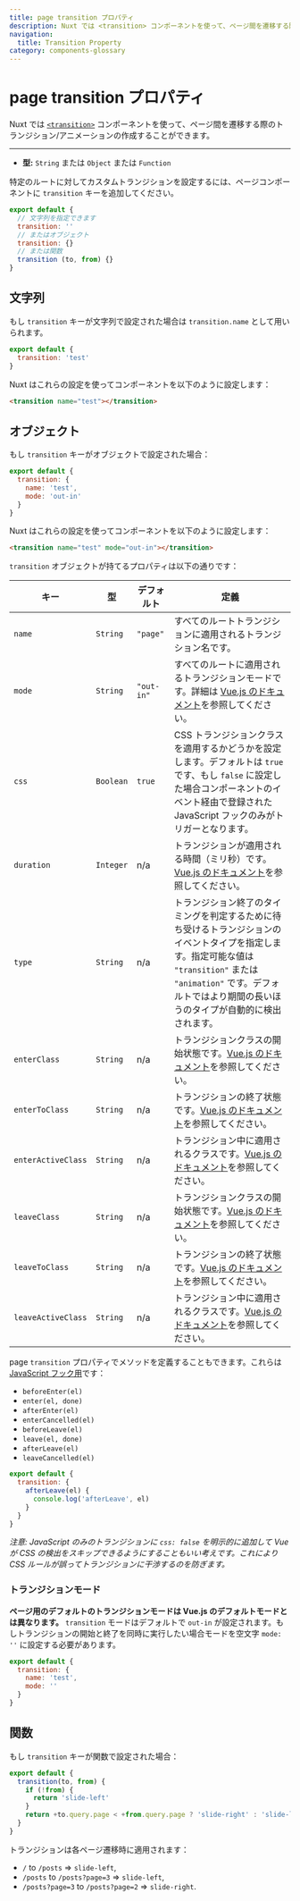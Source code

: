 ```yaml
---
title: page transition プロパティ
description: Nuxt では <transition> コンポーネントを使って、ページ間を遷移する際のトランジション/アニメーションの作成することができます。
navigation:
  title: Transition Property
category: components-glossary
---
```

# page transition プロパティ

Nuxt では [`<transition>`](https://vuejs.org/v2/guide/transitions.html#Transitioning-Single-Elements-Components) コンポーネントを使って、ページ間を遷移する際のトランジション/アニメーションの作成することができます。

---

- **型:** `String` または `Object` または `Function`

特定のルートに対してカスタムトランジションを設定するには、ページコンポーネントに `transition` キーを追加してください。

```js
export default {
  // 文字列を指定できます
  transition: ''
  // またはオブジェクト
  transition: {}
  // または関数
  transition (to, from) {}
}
```

## 文字列

もし `transition` キーが文字列で設定された場合は `transition.name` として用いられます。

```js
export default {
  transition: 'test'
}
```

Nuxt はこれらの設定を使ってコンポーネントを以下のように設定します：

```html
<transition name="test"></transition>
```

## オブジェクト

もし `transition` キーがオブジェクトで設定された場合：

```js
export default {
  transition: {
    name: 'test',
    mode: 'out-in'
  }
}
```

Nuxt はこれらの設定を使ってコンポーネントを以下のように設定します：

```html
<transition name="test" mode="out-in"></transition>
```

`transition` オブジェクトが持てるプロパティは以下の通りです：

| キー                | 型        | デフォルト   | 定義 |
| ------------------ | --------- | ---------- | -------------------------------------------------------------------------------------------------------------------------------------------------------------------------------------------------------------------------- |
| `name`             | `String`  | `"page"`   | すべてのルートトランジションに適用されるトランジション名です。 |
| `mode`             | `String`  | `"out-in"` | すべてのルートに適用されるトランジションモードです。詳細は [Vue.js のドキュメント](https://vuejs.org/v2/guide/transitions.html#Transition-Modes)を参照してください。|
| `css`              | `Boolean` | `true`     | CSS トランジションクラスを適用するかどうかを設定します。デフォルトは `true` です、もし `false` に設定した場合コンポーネントのイベント経由で登録された JavaScript フックのみがトリガーとなります。|
| `duration`         | `Integer` | n/a        | トランジションが適用される時間（ミリ秒）です。[Vue.js のドキュメント](https://vuejs.org/v2/guide/transitions.html#Explicit-Transition-Durations)を参照してください。 |
| `type`             | `String`  | n/a        | トランジション終了のタイミングを判定するために待ち受けるトランジションのイベントタイプを指定します。指定可能な値は `"transition"` または `"animation"` です。デフォルトではより期間の長いほうのタイプが自動的に検出されます。|
| `enterClass`       | `String`  | n/a        | トランジションクラスの開始状態です。[Vue.js のドキュメント](https://vuejs.org/v2/guide/transitions.html#Custom-Transition-Classes)を参照してください。|
| `enterToClass`     | `String`  | n/a        | トランジションの終了状態です。[Vue.js のドキュメント](https://vuejs.org/v2/guide/transitions.html#Custom-Transition-Classes)を参照してください。|
| `enterActiveClass` | `String`  | n/a        | トランジション中に適用されるクラスです。[Vue.js のドキュメント](https://vuejs.org/v2/guide/transitions.html#Custom-Transition-Classes)を参照してください。|
| `leaveClass`       | `String`  | n/a        | トランジションクラスの開始状態です。[Vue.js のドキュメント](https://vuejs.org/v2/guide/transitions.html#Custom-Transition-Classes)を参照してください。 |
| `leaveToClass`     | `String`  | n/a        | トランジションの終了状態です。[Vue.js のドキュメント](https://vuejs.org/v2/guide/transitions.html#Custom-Transition-Classes)を参照してください。|
| `leaveActiveClass` | `String`  | n/a        | トランジション中に適用されるクラスです。[Vue.js のドキュメント](https://vuejs.org/v2/guide/transitions.html#Custom-Transition-Classes)を参照してください。|

page `transition` プロパティでメソッドを定義することもできます。これらは [JavaScript フック用](https://vuejs.org/v2/guide/transitions.html#JavaScript-Hooks)です：

- `beforeEnter(el)`
- `enter(el, done)`
- `afterEnter(el)`
- `enterCancelled(el)`
- `beforeLeave(el)`
- `leave(el, done)`
- `afterLeave(el)`
- `leaveCancelled(el)`

```js
export default {
  transition: {
    afterLeave(el) {
      console.log('afterLeave', el)
    }
  }
}
```

_注意: JavaScript のみのトランジションに `css: false` を明示的に追加して Vue が CSS の検出をスキップできるようにすることもいい考えです。これにより CSS ルールが誤ってトランジションに干渉するのを防ぎます。_

### トランジションモード

**ページ用のデフォルトのトランジションモードは Vue.js のデフォルトモードとは異なります。** `transition` モードはデフォルトで `out-in` が設定されます。もしトランジションの開始と終了を同時に実行したい場合モードを空文字 `mode: ''` に設定する必要があります。

```js
export default {
  transition: {
    name: 'test',
    mode: ''
  }
}
```

## 関数

もし `transition` キーが関数で設定された場合：

```js
export default {
  transition(to, from) {
    if (!from) {
      return 'slide-left'
    }
    return +to.query.page < +from.query.page ? 'slide-right' : 'slide-left'
  }
}
```

トランジションは各ページ遷移時に適用されます：

- `/` to `/posts` => `slide-left`,
- `/posts` to `/posts?page=3` => `slide-left`,
- `/posts?page=3` to `/posts?page=2` => `slide-right`.
